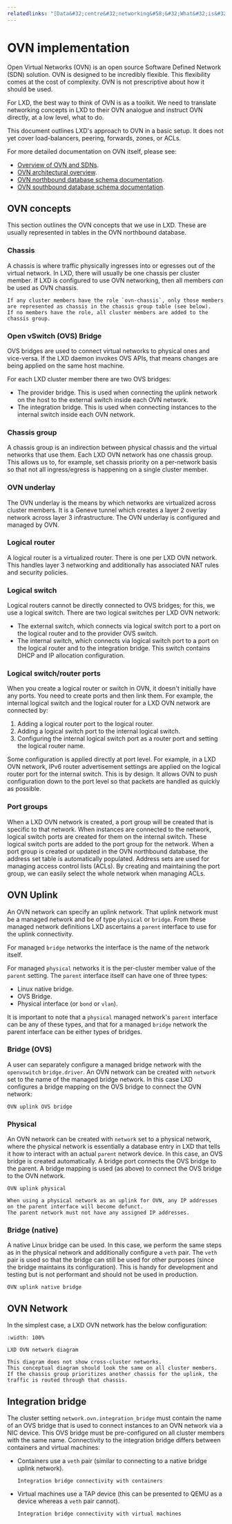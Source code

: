 ```yaml
---
relatedlinks: "[Data&#32;centre&#32;networking&#58;&#32;What&#32;is&#32;OVN&#63;](https://ubuntu.com/blog/data-centre-networking-what-is-ovn), [OVN&#32;architectural&#32;overview](https://manpages.ubuntu.com/manpages/noble/man7/ovn-architecture.7.html), [OVN&#32;northbound&#32;database&#32;schema&#32;documentation](https://manpages.ubuntu.com/manpages/noble/en/man5/ovn-nb.5.html), [OVN&#32;southbound&#32;database&#32;schema&#32;documentation](https://manpages.ubuntu.com/manpages/noble/en/man5/ovn-sb.5.html)"
---
```


# OVN implementation

Open Virtual Networks (OVN) is an open source Software Defined Network (SDN) solution.
OVN is designed to be incredibly flexible.
This flexibility comes at the cost of complexity.
OVN is not prescriptive about how it should be used.

For LXD, the best way to think of OVN is as a toolkit.
We need to translate networking concepts in LXD to their OVN analogue and instruct OVN directly, at a low level, what to do.

This document outlines LXD's approach to OVN in a basic setup.
It does not yet cover load-balancers, peering, forwards, zones, or ACLs.

For more detailed documentation on OVN itself, please see:

- [Overview of OVN and SDNs](https://ubuntu.com/blog/data-centre-networking-what-is-ovn).
- [OVN architectural overview](https://manpages.ubuntu.com/manpages/noble/man7/ovn-architecture.7.html).
- [OVN northbound database schema documentation](https://manpages.ubuntu.com/manpages/noble/en/man5/ovn-nb.5.html).
- [OVN southbound database schema documentation](https://manpages.ubuntu.com/manpages/noble/en/man5/ovn-sb.5.html).

## OVN concepts
This section outlines the OVN concepts that we use in LXD.
These are usually represented in tables in the OVN northbound database.

### Chassis
A chassis is where traffic physically ingresses into or egresses out of the virtual network.
In LXD, there will usually be one chassis per cluster member.
If LXD is configured to use OVN networking, then all members *can* be used as OVN chassis.

```{note}
If any cluster members have the role `ovn-chassis`, only those members are represented as chassis in the chassis group table (see below).
If no members have the role, all cluster members are added to the chassis group.
```

### Open vSwitch (OVS) Bridge
OVS bridges are used to connect virtual networks to physical ones and vice-versa.
If the LXD daemon invokes OVS APIs, that means changes are being applied on the same host machine.

For each LXD cluster member there are two OVS bridges:

- The provider bridge. This is used when connecting the uplink network on the host to the external switch inside each OVN network.
- The integration bridge. This is used when connecting instances to the internal switch inside each OVN network.

### Chassis group
A chassis group is an indirection between physical chassis and the virtual networks that use them.
Each LXD OVN network has one chassis group.
This allows us to, for example, set chassis priority on a per-network basis so that not all ingress/egress is happening on a single cluster member.

### OVN underlay
The OVN underlay is the means by which networks are virtualized across cluster members.
It is a Geneve tunnel which creates a layer 2 overlay network across layer 3 infrastructure.
The OVN underlay is configured and managed by OVN.

### Logical router
A logical router is a virtualized router.
There is one per LXD OVN network.
This handles layer 3 networking and additionally has associated NAT rules and security policies.

### Logical switch
Logical routers cannot be directly connected to OVS bridges; for this, we use a logical switch.
There are two logical switches per LXD OVN network:

- The external switch, which connects via logical switch port to a port on the logical router and to the provider OVS switch.
- The internal switch, which connects via logical switch port to a port on the logical router and to the integration bridge.
  This switch contains DHCP and IP allocation configuration.

### Logical switch/router ports
When you create a logical router or switch in OVN, it doesn't initially have any ports.
You need to create ports and then link them.
For example, the internal logical switch and the logical router for a LXD OVN network are connected by:

1. Adding a logical router port to the logical router.
1. Adding a logical switch port to the internal logical switch.
1. Configuring the internal logical switch port as a router port and setting the logical router name.

Some configuration is applied directly at port level.
For example, in a LXD OVN network, IPv6 router advertisement settings are applied on the logical router port for the internal switch.
This is by design. It allows OVN to push configuration down to the port level so that packets are handled as quickly as possible.

### Port groups
When a LXD OVN network is created, a port group will be created that is specific to that network.
When instances are connected to the network, logical switch ports are created for them on the internal switch.
These logical switch ports are added to the port group for the network.
When a port group is created or updated in the OVN northbound database, the address set table is automatically populated.
Address sets are used for managing access control lists (ACLs).
By creating and maintaining the port group, we can easily select the whole network when managing ACLs.

## OVN Uplink
An OVN network can specify an uplink network.
That uplink network must be a managed network and be of type `physical` or `bridge`.
From these managed network definitions LXD ascertains a `parent` interface to use for the uplink connectivity.

For managed `bridge` networks the interface is the name of the network itself.

For managed `physical` networks it is the per-cluster member value of the `parent` setting.
The `parent` interface itself can have one of three types:

- Linux native bridge.
- OVS Bridge.
- Physical interface (or `bond` or `vlan`).

It is important to note that a `physical` managed network's `parent` interface can be any of these types, and that for a managed `bridge` network the parent interface can be either types of bridges.

### Bridge (OVS)
A user can separately configure a managed bridge network with the `openvswitch` `bridge.driver`.
An OVN network can be created with `network` set to the name of the managed bridge network.
In this case LXD configures a bridge mapping on the OVS bridge to connect the OVN network:

```{figure} /images/ovn/ovn-uplink-bridge-ovs.svg
OVN uplink OVS bridge
```

### Physical
An OVN network can be created with `network` set to a physical network, where the physical network is essentially a database entry in LXD that tells it how to interact with an actual `parent` network device.
In this case, an OVS bridge is created automatically.
A bridge port connects the OVS bridge to the parent.
A bridge mapping is used (as above) to connect the OVS bridge to the OVN network.

```{figure} /images/ovn/ovn-uplink-physical.svg
OVN uplink physical
```

```{note}
When using a physical network as an uplink for OVN, any IP addresses on the parent interface will become defunct.
The parent network must not have any assigned IP addresses.
```

### Bridge (native)
A native Linux bridge can be used.
In this case, we perform the same steps as in the physical network and additionally configure a `veth` pair.
The `veth` pair is used so that the bridge can still be used for other purposes (since the bridge maintains its configuration).
This is handy for development and testing but is not performant and should not be used in production.

```{figure} /images/ovn/ovn-uplink-bridge-native.svg
OVN uplink native bridge
```

## OVN Network
In the simplest case, a LXD OVN network has the below configuration:

```{figure} /images/ovn/ovn-network.svg
:width: 100%

LXD OVN network diagram
```

```{note}
This diagram does not show cross-cluster networks.
This conceptual diagram should look the same on all cluster members.
If the chassis group prioritizes another chassis for the uplink, the traffic is routed through that chassis.
```

## Integration bridge
The cluster setting `network.ovn.integration_bridge` must contain the name of an OVS bridge that is used to connect instances to an OVN network via a NIC device.
This OVS bridge must be pre-configured on all cluster members with the same name.
Connectivity to the integration bridge differs between containers and virtual machines:

- Containers use a `veth` pair (similar to connecting to a native bridge uplink network).

    ```{figure} /images/ovn/ovn-integration-bridge-container.svg
    Integration bridge connectivity with containers
    ```

- Virtual machines use a TAP device (this can be presented to QEMU as a device whereas a `veth` pair cannot).

    ```{figure} /images/ovn/ovn-integration-bridge-vm.svg
    Integration bridge connectivity with virtual machines
    ```
